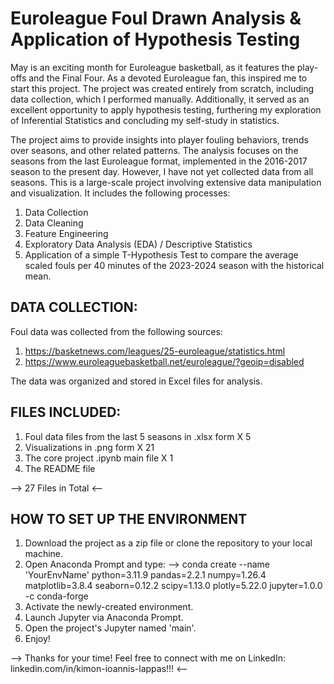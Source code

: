 # Euroleague Foul Drawn Analysis & Application of Hypothesis Testing
May is an exciting month for Euroleague basketball, as it features the play-offs and the Final Four. As a devoted Euroleague fan, this inspired me to start this project. The project was created entirely from scratch, including data collection, which I performed manually. Additionally, it served as an excellent opportunity to apply hypothesis testing, furthering my exploration of Inferential Statistics and concluding my self-study in statistics.

The project aims to provide insights into player fouling behaviors, trends over seasons, and other related patterns. The analysis focuses on the seasons from the last Euroleague format, implemented in the 2016-2017 season to the present day. However, I have not yet collected data from all seasons. This is a large-scale project involving extensive data manipulation and visualization. It includes the following processes:
1. Data Collection
2. Data Cleaning
3. Feature Engineering
4. Exploratory Data Analysis (EDA) / Descriptive Statistics
5. Application of a simple T-Hypothesis Test to compare the average scaled fouls per 40 minutes of the 2023-2024 season with the historical mean.

## DATA COLLECTION:
Foul data was collected from the following sources: 
1. https://basketnews.com/leagues/25-euroleague/statistics.html
2. https://www.euroleaguebasketball.net/euroleague/?geoip=disabled

The data was organized and stored in Excel files for analysis.

## FILES INCLUDED:
1. Foul data files from the last 5 seasons in .xlsx form X 5
2. Visualizations in .png form X 21
3. The core project .ipynb main file X 1
4. The README file

--> 27 Files in Total <--

## HOW TO SET UP THE ENVIRONMENT
1. Download the project as a zip file or clone the repository to your local machine.
2. Open Anaconda Prompt and type:
   --> conda create --name 'YourEnvName' python=3.11.9 pandas=2.2.1 numpy=1.26.4 matplotlib=3.8.4 seaborn=0.12.2 scipy=1.13.0 plotly=5.22.0 jupyter=1.0.0 -c conda-forge
3. Activate the newly-created environment.
4. Launch Jupyter via Anaconda Prompt.
5. Open the project's Jupyter named 'main'.
6. Enjoy!

--> Thanks for your time! Feel free to connect with me on LinkedIn: linkedin.com/in/kimon-ioannis-lappas!!! <--




